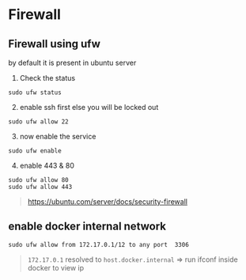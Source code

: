 # Firewall

## Firewall using ufw
by default it is present in ubuntu server

1. Check the status 
```
sudo ufw status
```
2. enable ssh first else you will be locked out
```
sudo ufw allow 22
```
3. now enable the service
```
sudo ufw enable
```
4. enable 443 & 80
```
sudo ufw allow 80
sudo ufw allow 443
```

> https://ubuntu.com/server/docs/security-firewall

## enable docker internal network
```
sudo ufw allow from 172.17.0.1/12 to any port  3306
```
> `172.17.0.1` resolved to `host.docker.internal` => run ifconf inside docker to view ip



